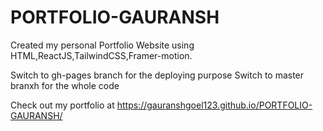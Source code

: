 # PORTFOLIO-GAURANSH
Created my personal Portfolio Website using HTML,ReactJS,TailwindCSS,Framer-motion.

Switch to gh-pages branch for the deploying purpose
Switch to master branxh for the whole code

Check out my portfolio at https://gauranshgoel123.github.io/PORTFOLIO-GAURANSH/
